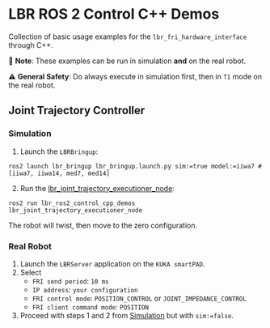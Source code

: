 # LBR ROS 2 Control C++ Demos
Collection of basic usage examples for the `lbr_fri_hardware_interface` through C++.

🙌 **Note**: These examples can be run in simulation **and** on the real robot.

⚠️ **General Safety**: Do always execute in simulation first, then in `T1` mode on the real robot.

## Joint Trajectory Controller
### Simulation
1. Launch the `LBRBringup`:
```shell
ros2 launch lbr_bringup lbr_bringup.launch.py sim:=true model:=iiwa7 # [iiwa7, iiwa14, med7, med14]
```

2. Run the [lbr_joint_trajectory_executioner_node](src/lbr_joint_trajectory_executioner_node.cpp):
```shell
ros2 run lbr_ros2_control_cpp_demos lbr_joint_trajectory_executioner_node
```
The robot will twist, then move to the zero configuration.

### Real Robot
1. Launch the `LBRServer` application on the `KUKA smartPAD`.
2. Select
    - `FRI send period`: `10 ms`
    - `IP address`: `your configuration`
    - `FRI control mode`: `POSITION_CONTROL` or `JOINT_IMPEDANCE_CONTROL`
    - `FRI client command mode`: `POSITION`
3. Proceed with steps 1 and 2 from [Simulation](#simulation) but with `sim:=false`.
